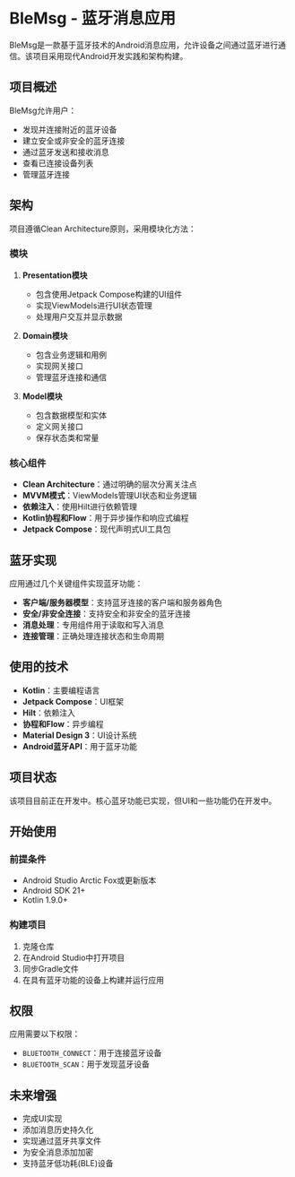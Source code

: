 # BleMsg - 蓝牙消息应用

BleMsg是一款基于蓝牙技术的Android消息应用，允许设备之间通过蓝牙进行通信。该项目采用现代Android开发实践和架构构建。

## 项目概述

BleMsg允许用户：
- 发现并连接附近的蓝牙设备
- 建立安全或非安全的蓝牙连接
- 通过蓝牙发送和接收消息
- 查看已连接设备列表
- 管理蓝牙连接

## 架构

项目遵循Clean Architecture原则，采用模块化方法：

### 模块

1. **Presentation模块**
   - 包含使用Jetpack Compose构建的UI组件
   - 实现ViewModels进行UI状态管理
   - 处理用户交互并显示数据

2. **Domain模块**
   - 包含业务逻辑和用例
   - 实现网关接口
   - 管理蓝牙连接和通信

3. **Model模块**
   - 包含数据模型和实体
   - 定义网关接口
   - 保存状态类和常量

### 核心组件

- **Clean Architecture**：通过明确的层次分离关注点
- **MVVM模式**：ViewModels管理UI状态和业务逻辑
- **依赖注入**：使用Hilt进行依赖管理
- **Kotlin协程和Flow**：用于异步操作和响应式编程
- **Jetpack Compose**：现代声明式UI工具包

## 蓝牙实现

应用通过几个关键组件实现蓝牙功能：

- **客户端/服务器模型**：支持蓝牙连接的客户端和服务器角色
- **安全/非安全连接**：支持安全和非安全的蓝牙连接
- **消息处理**：专用组件用于读取和写入消息
- **连接管理**：正确处理连接状态和生命周期

## 使用的技术

- **Kotlin**：主要编程语言
- **Jetpack Compose**：UI框架
- **Hilt**：依赖注入
- **协程和Flow**：异步编程
- **Material Design 3**：UI设计系统
- **Android蓝牙API**：用于蓝牙功能

## 项目状态

该项目目前正在开发中。核心蓝牙功能已实现，但UI和一些功能仍在开发中。

## 开始使用

### 前提条件

- Android Studio Arctic Fox或更新版本
- Android SDK 21+
- Kotlin 1.9.0+

### 构建项目

1. 克隆仓库
2. 在Android Studio中打开项目
3. 同步Gradle文件
4. 在具有蓝牙功能的设备上构建并运行应用

## 权限

应用需要以下权限：
- `BLUETOOTH_CONNECT`：用于连接蓝牙设备
- `BLUETOOTH_SCAN`：用于发现蓝牙设备

## 未来增强

- 完成UI实现
- 添加消息历史持久化
- 实现通过蓝牙共享文件
- 为安全消息添加加密
- 支持蓝牙低功耗(BLE)设备
